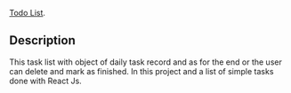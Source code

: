 [Todo List](https://localhost/).

## Description
This task list with object of daily task record and as for the end or the user can delete and mark as finished. In this project and a list of simple tasks done with React Js.
